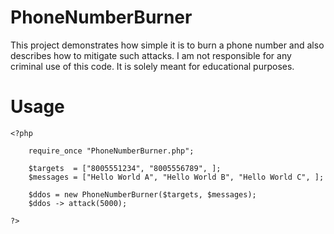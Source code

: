 # PhoneNumberBurner
This project demonstrates how simple it is to burn a phone number and also describes how to mitigate such attacks. I am not responsible for any criminal use of this code. It is solely meant for educational purposes.

# Usage

	<?php
		
		require_once "PhoneNumberBurner.php";
		
		$targets  = ["8005551234", "8005556789", ];
		$messages = ["Hello World A", "Hello World B", "Hello World C", ];
		
		$ddos = new PhoneNumberBurner($targets, $messages);
		$ddos -> attack(5000);
		
	?>
